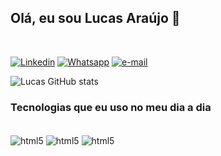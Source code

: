 ##  Olá, eu sou Lucas Araújo 👋
<br>



[![Linkedin](https://img.shields.io/badge/LinkedIn-0077B5?style=for-the-badge&logo=linkedin&logoColor=white)](https://www.linkedin.com/in/lucas-ara%C3%BAjo-372020240/)
[![Whatsapp](https://img.shields.io/badge/WhatsApp-25D366?style=for-the-badge&logo=whatsapp&logoColor=white)](https://api.whatsapp.com/send/?phone=5571991180282&text&type=phone_number&app_absent=0)
[![e-mail](https://img.shields.io/badge/Microsoft_Outlook-0078D4?style=for-the-badge&logo=microsoft-outlook&logoColor=white)](mailto:lucas.oliveira019@hotmail.com)

![Lucas GitHub stats](https://github-readme-stats.vercel.app/api?username=LucasAraujo019&show_icons=true&theme=radical)
  

### Tecnologias que eu uso no meu dia a dia

<div style="display? inline_block"><br/>
    <img align="center" alt="html5" src="https://img.shields.io/badge/HTML5-E34F26?style=for-the-badge&logo=html5&logoColor=white">
    <img align="center" alt="html5" src="https://img.shields.io/badge/CSS3-1572B6?style=for-the-badge&logo=css3&logoColor=white">
    <img align="center" alt="html5" src="https://img.shields.io/badge/JavaScript-F7DF1E?style=for-the-badge&logo=javascript&logoColor=black">
    
</div>
